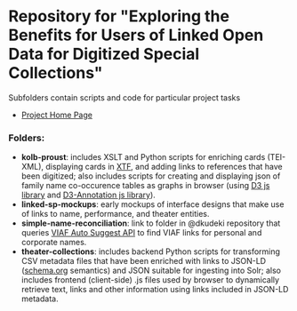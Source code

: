 # Repository for "Exploring the Benefits for Users of Linked Open Data for Digitized Special Collections"
Subfolders contain scripts and code for particular project tasks

- [Project Home Page](http://publish.illinois.edu/linkedspcollections/)

### Folders:

- **kolb-proust**: includes XSLT and Python scripts for enriching cards (TEI-XML), displaying cards in [XTF](https://xtf.cdlib.org/), and adding links to references that have been digitized; also includes scripts for creating and displaying json of family name co-occurence tables as graphs in browser (using [D3 js library](https://d3js.org/) and [D3-Annotation js library](http://d3-annotation.susielu.com/)).
- **linked-sp-mockups**: early mockups of interface designs that make use of links to name, performance, and theater entities.
- **simple-name-reconciliation**: link to folder in @dkudeki repository that queries [VIAF Auto Suggest API](https://platform.worldcat.org/api-explorer/apis/VIAF/AuthorityCluster/AutoSuggest) to find VIAF links for personal and corporate names. 
- **theater-collections**: includes backend Python scripts for transforming CSV metadata files that have been enriched with links to JSON-LD ([schema.org](https://schema.org/) semantics) and JSON suitable for ingesting into Solr; also includes frontend (client-side) .js files used by browser to dynamically retrieve text, links and other information using links included in JSON-LD metadata. 
